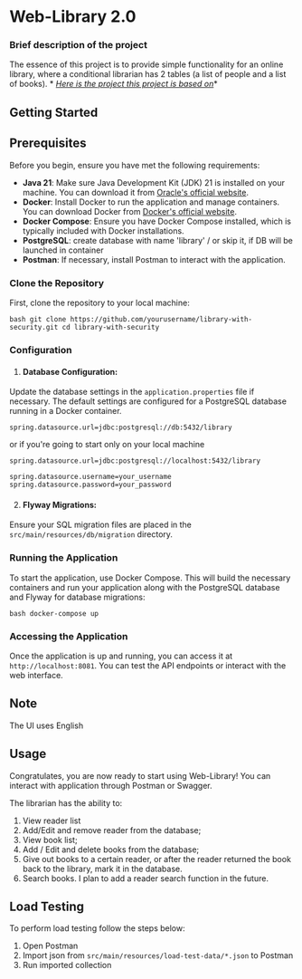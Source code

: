 # Web-Library 2.0

### **Brief description of the project**

The essence of this project is to provide simple functionality for an online library, where a conditional librarian has
2 tables (a list of people and a list of books). *
*[Here is the project this project is based on](https://github.com/RustamAbdusamatov4848/LibraryWithJDBCTemplate)**

## Getting Started

## Prerequisites

Before you begin, ensure you have met the following requirements:

- **Java 21**: Make sure Java Development Kit (JDK) 21 is installed on your machine. You can download it
  from [Oracle's official website](https://www.oracle.com).
- **Docker**: Install Docker to run the application and manage containers. You can download Docker
  from [Docker's official website](https://www.docker.com/get-started).
- **Docker Compose**: Ensure you have Docker Compose installed, which is typically included with Docker installations.
- **PostgreSQL**: create database with name 'library' / or skip it, if DB will be launched in container
- **Postman**: If necessary, install Postman to interact with the application.

### Clone the Repository

First, clone the repository to your local machine:

```
bash git clone https://github.com/yourusername/library-with-security.git cd library-with-security 
``` 

### Configuration

1. #### **Database Configuration**:

Update the database settings in the `application.properties` file if necessary. The default settings are configured for
a PostgreSQL database running in a Docker container.

```
spring.datasource.url=jdbc:postgresql://db:5432/library
```

or if you're going to start only on your local machine

```
spring.datasource.url=jdbc:postgresql://localhost:5432/library
```

```
spring.datasource.username=your_username 
spring.datasource.password=your_password 
```

2. #### **Flyway Migrations**:

Ensure your SQL migration files are placed in the `src/main/resources/db/migration` directory.

### Running the Application

To start the application, use Docker Compose. This will build the necessary containers and run your application along
with the PostgreSQL database and Flyway for database migrations:

```
bash docker-compose up 
``` 

### Accessing the Application

Once the application is up and running, you can access it at `http://localhost:8081`.
You can test the API endpoints or interact with the web interface.

## Note

The UI uses English

## Usage

Congratulates, you are now ready to start using Web-Library!
You can interact with application through Postman or Swagger.

The librarian has the ability to:

1. View reader list
2. Add/Edit and remove reader from the database;
3. View book list;
4. Add / Edit and delete books from the database;
5. Give out books to a certain reader, or after the reader returned the book back to the library, mark it in the
   database.
6. Search books. I plan to add a reader search function in the future.

## Load Testing

To perform load testing follow the steps below:

1. Open Postman
2. Import json from `src/main/resources/load-test-data/*.json` to Postman
3. Run imported collection
